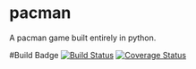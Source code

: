 # pacman
A pacman game built entirely in python.

#Build Badge
[![Build Status](https://travis-ci.org/ParthKolekar/pacman.svg?branch=master)](https://travis-ci.org/ParthKolekar/pacman)
[![Coverage Status](https://coveralls.io/repos/ParthKolekar/pacman/badge.svg)](https://coveralls.io/r/ParthKolekar/pacman)
